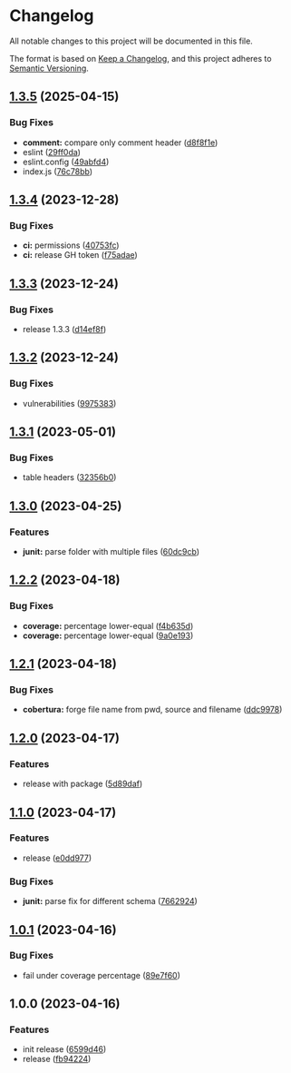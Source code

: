 <!-- markdownlint-configure-file {"MD024": { "siblings_only": true }, "MD012": false } -->
  # Changelog

  All notable changes to this project will be documented in this file.

  The format is based on [Keep a Changelog](https://keepachangelog.com/en/1.0.0/), and this project adheres to [Semantic Versioning](https://semver.org/spec/v2.0.0.html).

## [1.3.5](https://github.com/aGallea/tests-coverage-report/compare/1.3.4...1.3.5) (2025-04-15)

### Bug Fixes

* **comment:** compare only comment header ([d8f8f1e](https://github.com/aGallea/tests-coverage-report/commit/d8f8f1ee3b46363ecadd955e4f2a3a8a00177476))
* eslint ([29ff0da](https://github.com/aGallea/tests-coverage-report/commit/29ff0da7ea79e18078be76e0e1428e6d18753d83))
* eslint.config ([49abfd4](https://github.com/aGallea/tests-coverage-report/commit/49abfd4f719b92dca6c6ad745997a7de502a7122))
* index.js ([76c78bb](https://github.com/aGallea/tests-coverage-report/commit/76c78bb5608725abcc0de3c1a4362d0d4baefc30))

## [1.3.4](https://github.com/aGallea/tests-coverage-report/compare/1.3.3...1.3.4) (2023-12-28)


### Bug Fixes

* **ci:** permissions ([40753fc](https://github.com/aGallea/tests-coverage-report/commit/40753fc87e5433e23a9a1069f7056932be0c0020))
* **ci:** release GH token ([f75adae](https://github.com/aGallea/tests-coverage-report/commit/f75adaea9d7d692383fef37e207d006269659ad1))

## [1.3.3](https://github.com/aGallea/tests-coverage-report/compare/1.3.2...1.3.3) (2023-12-24)


### Bug Fixes

* release 1.3.3 ([d14ef8f](https://github.com/aGallea/tests-coverage-report/commit/d14ef8f27afe5d7cb80cc0cb395d5d5c366c8acf))

## [1.3.2](https://github.com/aGallea/tests-coverage-report/compare/1.3.1...1.3.2) (2023-12-24)


### Bug Fixes

* vulnerabilities ([9975383](https://github.com/aGallea/tests-coverage-report/commit/9975383ac1d7d9dd75ac938b96084dcc467b829d))

## [1.3.1](https://github.com/aGallea/tests-coverage-report/compare/1.3.0...1.3.1) (2023-05-01)


### Bug Fixes

* table headers ([32356b0](https://github.com/aGallea/tests-coverage-report/commit/32356b09ed4ebdfeb2983720061f31804254edee))

## [1.3.0](https://github.com/aGallea/tests-coverage-report/compare/1.2.2...1.3.0) (2023-04-25)


### Features

* **junit:** parse folder with multiple files ([60dc9cb](https://github.com/aGallea/tests-coverage-report/commit/60dc9cbb16afd1c0f0a1bfb2fba82fcb8dad3ba5))

## [1.2.2](https://github.com/aGallea/tests-coverage-report/compare/1.2.1...1.2.2) (2023-04-18)


### Bug Fixes

* **coverage:** percentage lower-equal ([f4b635d](https://github.com/aGallea/tests-coverage-report/commit/f4b635d8ad111ec29011a10054ce3536c5e875eb))
* **coverage:** percentage lower-equal ([9a0e193](https://github.com/aGallea/tests-coverage-report/commit/9a0e19356abff29c2c855d2c3d306b9c36cc579a))

## [1.2.1](https://github.com/aGallea/tests-coverage-report/compare/1.2.0...1.2.1) (2023-04-18)


### Bug Fixes

* **cobertura:** forge file name from pwd, source and filename ([ddc9978](https://github.com/aGallea/tests-coverage-report/commit/ddc9978d6bef8b3223f5f0f4e8be54b5eb792a7e))

## [1.2.0](https://github.com/aGallea/tests-coverage-report/compare/1.1.0...1.2.0) (2023-04-17)


### Features

* release with package ([5d89daf](https://github.com/aGallea/tests-coverage-report/commit/5d89daf3ab2fe43abb1da1da902897fc234d538b))

## [1.1.0](https://github.com/aGallea/tests-coverage-report/compare/1.0.1...1.1.0) (2023-04-17)


### Features

* release ([e0dd977](https://github.com/aGallea/tests-coverage-report/commit/e0dd9778a0fbbaff6652e7f6201b40de4e3a2dd1))


### Bug Fixes

* **junit:** parse fix for different schema ([7662924](https://github.com/aGallea/tests-coverage-report/commit/766292409834f44efe3eb20cfec7bd4eff8aa705))

## [1.0.1](https://github.com/aGallea/tests-coverage-report/compare/1.0.0...1.0.1) (2023-04-16)


### Bug Fixes

* fail under coverage percentage ([89e7f60](https://github.com/aGallea/tests-coverage-report/commit/89e7f60ed3cfca7639e51985caa0d7bec3c1829d))

## 1.0.0 (2023-04-16)


### Features

* init release ([6599d46](https://github.com/aGallea/tests-coverage-report/commit/6599d4691a1cd35d9646aa8a3b7ea1c294bc160b))
* release ([fb94224](https://github.com/aGallea/tests-coverage-report/commit/fb94224d5598e89a93c1bbfab789cae407f77f67))
